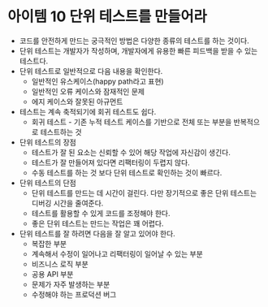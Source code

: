 # 아이템 10 단위 테스트를 만들어라
- 코드를 안전하게 만드는 궁극적인 방법은 다양한 종류의 테스트를 하는 것이다.
- 단위 테스트는 개발자가 작성하며, 개발자에게 유용한 빠른 피드백을 받을 수 있는 테스트다.
- 단위 테스트로 일반적으로 다음 내용을 확인한다.
    - 일반적인 유스케이스(happy path라고 표현)
    - 일반적인 오류 케이스와 잠재적인 문제
    - 에지 케이스와 잘못된 아규먼트
- 테스트는 계속 축적되기에 회귀 테스트도 쉽다.
    - 회귀 테스트 - 기존 누적 테스트 케이스를 기반으로 전체 또는 부분을 반복적으로 테스트하는 것
- 단위 테스트의 장점
    - 테스트가 잘 된 요소는 신뢰할 수 있어 해당 작업에 자신감이 생긴다.
    - 테스트가 잘 만들어져 있다면 리팩터링이 두렵지 않다.
    - 수동 테스트를 하는 것 보다 단위 테스트로 확인하는 것이 빠르다.
- 단위 테스트의 단점
    - 단위 테스트를 만드는 데 시간이 걸린다. 다만 장기적으로 좋은 단위 테스트는 디버깅 시간을 줄여준다.
    - 테스트를 활용할 수 있게 코드를 조정해야 한다.
    - 좋은 단위 테스트는 만드는 작업은 꽤 어렵다.
- 단위 테스트를 잘 하려면 다음을 잘 알고 있어야 한다.
    - 복잡한 부분
    - 계속해서 수정이 일어나고 리팩터링이 일어날 수 있는 부분
    - 비즈니스 로직 부분
    - 공용 API 부분
    - 문제가 자주 발생하는 부분
    - 수정해야 하는 프로덕션 버그
